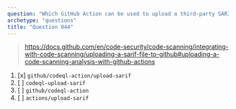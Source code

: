 ```yaml
---
question: "Which GitHub Action can be used to upload a third-party SARIF file?"
archetype: "questions"
title: "Question 044"
---
```


> https://docs.github.com/en/code-security/code-scanning/integrating-with-code-scanning/uploading-a-sarif-file-to-github#uploading-a-code-scanning-analysis-with-github-actions
1. [x] `github/codeql-action/upload-sarif`
1. [ ] `codeql-upload-sarif`
1. [ ] `github/codeql-action`
1. [ ] `actions/upload-sarif`
